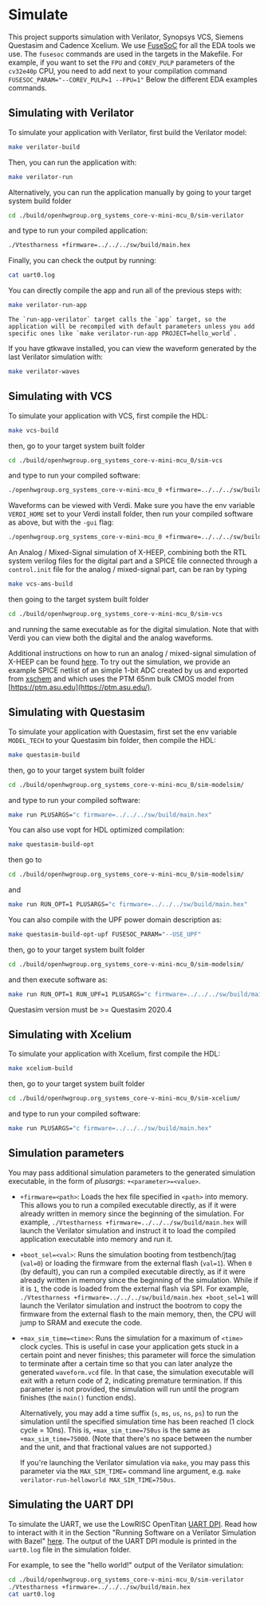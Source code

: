 # Simulate

This project supports simulation with Verilator, Synopsys VCS, Siemens Questasim and Cadence Xcelium.
We use [FuseSoC](https://github.com/olofk/fusesoc) for all the EDA tools we use. The `fusesoc` commands are used in the targets in the Makefile.
For example, if you want to set the `FPU` and `COREV_PULP` parameters of the `cv32e40p` CPU,
you need to add next to your compilation command `FUSESOC_PARAM="--COREV_PULP=1 --FPU=1"`
Below the different EDA examples commands.

## Simulating with Verilator

To simulate your application with Verilator, first build the Verilator model:

```bash
make verilator-build
```

Then, you can run the application with:

```bash
make verilator-run
```

Alternatively, you can run the application manually by going to your target system build folder

```bash
cd ./build/openhwgroup.org_systems_core-v-mini-mcu_0/sim-verilator
```

and type to run your compiled application:

```bash
./Vtestharness +firmware=../../../sw/build/main.hex
```

Finally, you can check the output by running:

```bash
cat uart0.log
```

You can directly compile the app and run all of the previous steps with:

```bash
make verilator-run-app
```

```{warning}
The `run-app-verilator` target calls the `app` target, so the application will be recompiled with default parameters unless you add specific ones like `make verilator-run-app PROJECT=hello_world`.
```

If you have gtkwave installed, you can view the waveform generated by the last Verilator simulation with:

```bash
make verilator-waves
```

## Simulating with VCS

To simulate your application with VCS, first compile the HDL:

```bash
make vcs-build
```

then, go to your target system built folder

```bash
cd ./build/openhwgroup.org_systems_core-v-mini-mcu_0/sim-vcs
```

and type to run your compiled software:

```bash
./openhwgroup.org_systems_core-v-mini-mcu_0 +firmware=../../../sw/build/main.hex
```

Waveforms can be viewed with Verdi. Make sure you have the env variable `VERDI_HOME` set to your Verdi install folder, then run your compiled software as above, but with the `-gui` flag:

```bash
./openhwgroup.org_systems_core-v-mini-mcu_0 +firmware=../../../sw/build/main.hex -gui
```

An Analog / Mixed-Signal simulation of X-HEEP, combining both the RTL system verilog files for the digital part and a SPICE file connected through a `control.init` file for the analog / mixed-signal part, can be ran by typing

```bash
make vcs-ams-build
```

then going to the target system built folder

```bash
cd ./build/openhwgroup.org_systems_core-v-mini-mcu_0/sim-vcs
```

and running the same executable as for the digital simulation. Note that with Verdi you can view both the digital and the analog waveforms.

Additional instructions on how to run an analog / mixed-signal simulation of X-HEEP can be found [here](./AnalogMixedSignal.md). To try out the simulation, we provide an example SPICE netlist of an simple 1-bit ADC created by us and exported from [xschem](https://xschem.sourceforge.io/stefan/index.html) and which uses the PTM 65nm bulk CMOS model from [https://ptm.asu.edu](https://ptm.asu.edu/).

## Simulating with Questasim

To simulate your application with Questasim, first set the env variable `MODEL_TECH` to your Questasim bin folder, then compile the HDL:

```bash
make questasim-build
```

then, go to your target system built folder

```bash
cd ./build/openhwgroup.org_systems_core-v-mini-mcu_0/sim-modelsim/
```

and type to run your compiled software:

```bash
make run PLUSARGS="c firmware=../../../sw/build/main.hex"
```

You can also use vopt for HDL optimized compilation:

```bash
make questasim-build-opt
```

then go to

```bash
cd ./build/openhwgroup.org_systems_core-v-mini-mcu_0/sim-modelsim/
```

and

```bash
make run RUN_OPT=1 PLUSARGS="c firmware=../../../sw/build/main.hex"
```

You can also compile with the UPF power domain description as:

```bash
make questasim-build-opt-upf FUSESOC_PARAM="--USE_UPF"
```

then, go to your target system built folder

```bash
cd ./build/openhwgroup.org_systems_core-v-mini-mcu_0/sim-modelsim/
```

and then execute software as:

```bash
make run RUN_OPT=1 RUN_UPF=1 PLUSARGS="c firmware=../../../sw/build/main.hex"
```

Questasim version must be >= Questasim 2020.4

## Simulating with Xcelium

To simulate your application with Xcelium, first compile the HDL:

```bash
make xcelium-build
```

then, go to your target system built folder

```bash
cd ./build/openhwgroup.org_systems_core-v-mini-mcu_0/sim-xcelium/
```

and type to run your compiled software:

```bash
make run PLUSARGS="c firmware=../../../sw/build/main.hex"
```

## Simulation parameters

You may pass additional simulation parameters to the generated simulation executable, in the form of *plusargs*: `+<parameter>=<value>`.

- `+firmware=<path>`:
  Loads the hex file specified in `<path>` into memory.
  This allows you to run a compiled executable directly, as if it were already written in memory since the beginning of the simulation.
  For example, `./Vtestharness +firmware=../../../sw/build/main.hex` will launch the Verilator simulation and instruct it to load the compiled application executable into memory and run it.

- `+boot_sel=<val>`:
  Runs the simulation booting from testbench/jtag (`val=0`) or loading the firmware from the external flash (`val=1`).
  When `0` (by default), you can run a compiled executable directly, as if it were already written in memory since the beginning of the simulation. While if it is `1`, the code is loaded from the external flash via SPI.
  For example, `./Vtestharness +firmware=../../../sw/build/main.hex +boot_sel=1` will launch the Verilator simulation and instruct the bootrom to copy the firmware from the external flash to the main memory, then, the CPU will jump to SRAM and execute the code.
  
- `+max_sim_time=<time>`:
  Runs the simulation for a maximum of `<time>` clock cycles.
  This is useful in case your application gets stuck in a certain point and never finishes; this parameter will force the simulation to terminate after a certain time so that you can later analyze the generated `waveform.vcd` file.
  In that case, the simulation executable will exit with a return code of 2, indicating premature termination.
  If this parameter is not provided, the simulation will run until the program finishes (the `main()` function ends).

  Alternatively, you may add a time suffix (`s`, `ms`, `us`, `ns`, `ps`) to run the simulation until the specified simulation time has been reached (1 clock cycle = 10ns).
  This is, `+max_sim_time=750us` is the same as `+max_sim_time=75000`.
  (Note that there's no space between the number and the unit, and that fractional values are not supported.)

  If you're launching the Verilator simulation via `make`, you may pass this parameter via the `MAX_SIM_TIME=` command line argument, e.g. `make verilator-run-helloworld MAX_SIM_TIME=750us`.

## Simulating the UART DPI

To simulate the UART, we use the LowRISC OpenTitan [UART DPI](https://github.com/lowRISC/opentitan/tree/master/hw/dv/dpi/uartdpi).
Read how to interact with it in the Section "Running Software on a Verilator Simulation with Bazel" [here](https://opentitan.org/guides/getting_started/setup_verilator.html#running-software-on-a-verilator-simulation-with-bazel).
The output of the UART DPI module is printed in the `uart0.log` file in the simulation folder.

For example, to see the "hello world!" output of the Verilator simulation:

```bash
cd ./build/openhwgroup.org_systems_core-v-mini-mcu_0/sim-verilator
./Vtestharness +firmware=../../../sw/build/main.hex
cat uart0.log
```
